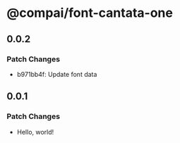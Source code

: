 # @compai/font-cantata-one

## 0.0.2

### Patch Changes

- b971bb4f: Update font data

## 0.0.1

### Patch Changes

- Hello, world!
